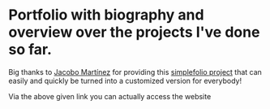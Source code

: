 # Portfolio with biography and overview over the projects I've done so far.

Big thanks to <a href="https://github.com/cobidev" target="_blank">Jacobo Martínez</a> for providing this <a href="https://github.com/cobidev/simplefolio/" target="_blank">simplefolio project</a> that can easily and quickly be turned into a customized version for everybody!

Via the above given link you can actually access the website